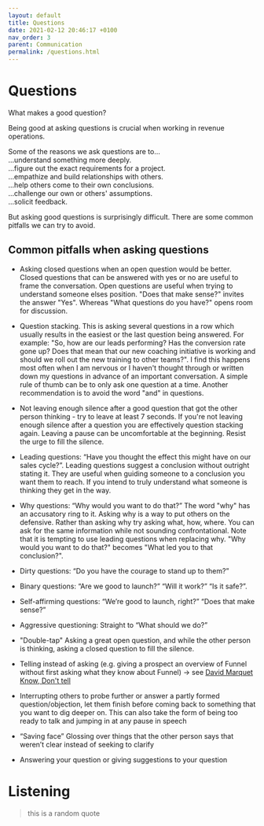 ```yaml
---
layout: default
title: Questions
date: 2021-02-12 20:46:17 +0100
nav_order: 3
parent: Communication
permalink: /questions.html
---
```


# Questions

What makes a good question?

Being good at asking questions is crucial when working in revenue operations.

Some of the reasons we ask questions are to...  
...understand something more deeply.  
...figure out the exact requirements for a project.  
...empathize and build relationships with others.  
...help others come to their own conclusions.  
...challenge our own or others' assumptions.  
...solicit feedback.

But asking good questions is surprisingly difficult.
There are some common pitfalls we can try to avoid.

## Common pitfalls when asking questions

- Asking closed questions when an open question would be better.
  Closed questions that can be answered with yes or no are useful to frame the conversation.
  Open questions are useful when trying to understand someone elses position.
  "Does that make sense?" invites the answer "Yes".
  Whereas "What questions do you have?" opens room for discussion.

- Question stacking. This is asking several questions in a row which usually results in the easiest or the last question being answered. For example: "So, how are our leads performing? Has the conversion rate gone up? Does that mean that our new coaching initiative is working and should we roll out the new training to other teams?". I find this happens most often when I am nervous or I haven't thought through or written down my questions in advance of an important conversation. A simple rule of thumb can be to only ask one question at a time. Another recommendation is to avoid the word "and" in questions.

- Not leaving enough silence after a good question that got the other person thinking - try to leave at least 7 seconds. If you're not leaving enough silence after a question you are effectively question stacking again. Leaving a pause can be uncomfortable at the beginning. Resist the urge to fill the silence.

- Leading questions: “Have you thought the effect this might have on our sales cycle?”. Leading questions suggest a conclusion without outright stating it. They are useful when guiding someone to a conclusion you want them to reach. If you intend to truly understand what someone is thinking they get in the way.

- Why questions: “Why would you want to do that?” The word "why" has an accusatory ring to it. Asking why is a way to put others on the defensive. Rather than asking why try asking what, how, where. You can ask for the same information while not sounding confrontational. Note that it is tempting to use leading questions when replacing why. "Why would you want to do that?" becomes "What led you to that conclusion?".

- Dirty questions: “Do you have the courage to stand up to them?”
- Binary questions: “Are we good to launch?” “Will it work?” “Is it safe?”.
- Self-affirming questions: “We’re good to launch, right?” “Does that make sense?”
- Aggressive questioning: Straight to “What should we do?”
- "Double-tap" Asking a great open question, and while the other person is thinking, asking a closed question to fill the silence.
- Telling instead of asking (e.g. giving a prospect an overview of Funnel without first asking what they know about Funnel) -> see [David Marquet Know, Don't tell](https://www.youtube.com/watch?v=op4E6Zp-K8o)
- Interrupting others to probe further or answer a partly formed question/objection, let them finish before coming back to something that you want to dig deeper on. This can also take the form of being too ready to talk and jumping in at any pause in speech
- “Saving face” Glossing over things that the other person says that weren’t clear instead of seeking to clarify
- Answering your question or giving suggestions to your question

# Listening

> this is a random quote
